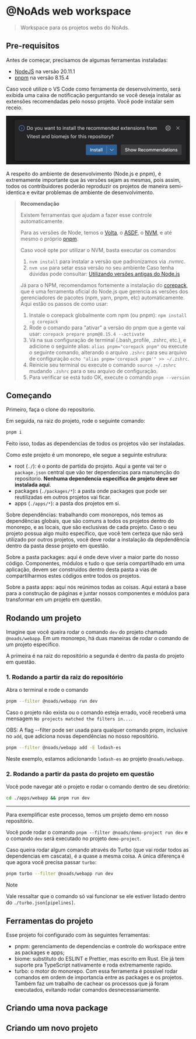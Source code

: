 # @NoAds web workspace

> Workspace para os projetos webs do NoAds.

## Pre-requisitos

Antes de começar, precisamos de algumas ferramentas instaladas:

- [NodeJS](https://nodejs.org/en) na versão 20.11.1
- [pnpm](https://pnpm.io/) na versão 8.15.4

Caso você utilize o VS Code como ferramenta de desenvolvimento, será exibida uma caixa de notificação perguntando se você deseja instalar as extensões recomendadas pelo nosso projeto. Você pode instalar sem receio.

![VS Code recomendando a instalação das extensões](./.github/images/vscode-recomendacao.jpg)

A respeito do ambiente de desenvolvimento (Node.js e pnpm), é extremamente importante que às versões sejam as mesmas, pois assim, todos os contribuidores poderão reproduzir os projetos de maneira semi-identica e evitar problemas de ambiente de desenvolvimento.

> **Recomendação**
>
> Existem ferramentas que ajudam a fazer esse controle automaticamente.
>
> Para as versões de Node, temos o [Volta](https://docs.volta.sh/guide/), o [ASDF](https://asdf-vm.com/contribute/documentation.html#initial-setup), o [NVM](https://github.com/nvm-sh/nvm), e até mesmo o próprio [pnpm](https://pnpm.io/cli/env).
>
> Caso você opte por utilizar o NVM, basta executar os comandos
>
> 1. `nvm install` para instalar a versão que padronizamos via .nvmrc.
> 2. `nvm use` para setar essa versão no seu ambiente
>    Caso tenha dúvidas pode consultar: [Utilizando versões antigas do Node.js](https://woliveiras.com.br/posts/utilizando-versoes-antigas-do-nodejs/)
>
> Já para o NPM, recomendamos fortemente a instalação do [corepack](https://github.com/nodejs/corepack), que é uma ferramenta oficial do Node.js que gerencia as versões dos gerenciadores de pacotes (npm, yarn, pnpm, etc) automaticamente. Aqui estão os passos de como usar:
>
> 1. Instale o corepack globalmente com npm (ou pnpm): `npm install -g corepack`
> 2. Rode o comando para "ativar" a versão do pnpm que a gente vai usar: `corepack prepare pnpm@8.15.4 --activate`
> 3. Vá na sua configuração de terminal (.bash_profile, .zshrc, etc.), e adicione o seguinte alias: `alias pnpm="corepack pnpm"` ou execute o seguinte comando, alterando o arquivo `.zshrc` para seu arquivo de configuração `echo "alias pnpm='corepack pnpm'" >> ~/.zshrc`.
> 4. Reinicie seu terminal ou execute o comando `source ~/.zshrc` mudando `.zshrc` para o seu arquivo de configuração.
> 5. Para verificar se está tudo OK, execute o comando `pnpm --version`

## Começando

Primeiro, faça o clone do repositorio.

Em seguida, na raiz do projeto, rode o seguinte comando:

```bash
pnpm i
```

Feito isso, todas as dependencias de todos os projetos vão ser instaladas.

Como este projeto é um monorepo, ele segue a seguinte estrutura:

- root (`./`): é o ponto de partida do projeto. Aqui a gente vai ter o `package.json` central que vão ter dependencias para manutenção do repositorio. **Nenhuma dependencia especifica de projeto deve ser instalada aqui**.
- packages (`./packages/*`): a pasta onde packages que pode ser reutilizadas em outros projetos vai ficar.
- apps (`./apps/*`): a pasta dos projetos em si.

Sobre dependências: trabalhando com monorepos, nós temos as dependências globais, que são comuns a todos os projetos dentro do monorepo, e as locais, que são exclusivas de cada projeto. Caso o seu projeto possua algo muito específico, que você tem certeza que não será utilizado por outros projetos, você deve rodar a instalação da depdendência dentro da pasta desse projeto em questão.

Sobre a pasta packages: aqui é onde deve viver a maior parte do nosso código. Componentes, módulos e tudo o que seria compartilhado em uma aplicação, devem ser construídos dentro desta pasta a vias de compartilharmos estes códigos entre todos os projetos.

Sobre a pasta apps: aqui nós reúnimos todas as coisas. Aqui estará a base para a construção de páginas e juntar nossos componentes e módulos para transformar em um projeto em questão.

## Rodando um projeto

Imagine que você queira rodar o comando `dev` do projeto chamado `@noads/webapp`. Em um monorepo, há duas maneiras de rodar o comando de um projeto específico.

A primeira é na raiz do repositório a segunda é dentro da pasta do projeto em questão.

### 1. Rodando a partir da raiz do repositório

Abra o terminal e rode o comando

```bash
pnpm --filter @noads/webapp run dev
```

Caso o projeto não exista ou o comando esteja errado, você receberá uma mensagem `No projects matched the filters in...`.

OBS: A flag --filter pode ser usada para qualquer comando pnpm, inclusive no `add`, que adiciona novas dependências no nosso repositório.

```bash
pnpm --filter @noads/webapp add -E lodash-es
```

Neste exemplo, estamos adicionando `lodash-es` ao projeto `@noads/webapp`.

### 2. Rodando a partir da pasta do projeto em questão

Você pode navegar até o projeto e rodar o comando dentro de seu diretório:

```bash
cd ./apps/webapp && pnpm run dev
```

---

Para exemplificar este processo, temos um projeto demo em nosso repositório.

Você pode rodar o comando `pnpm --filter @noads/demo-project run dev` e o comando `dev` será executado no projeto `demo-project`.

Caso queira rodar algum comando através do Turbo (que vai rodar todos as dependencias em cascata), é a quase a mesma coisa. A única diferença é que agora você precisa passar `turbo`:

```bash
pnpm turbo --filter @noads/webapp run dev
```

> [!Note]
> Vale ressaltar que o comando só vai funcionar se ele estiver listado dentro do `./turbo.json[pipelines]`.

## Ferramentas do projeto

Esse projeto foi configurado com às seguintes ferramentas:

- pnpm: gerenciamento de dependencias e controle do workspace entre as packages e apps;
- biome: substituto do ESLINT e Prettier, mas escrito em Rust. Ele já tem suporte pra TypeScript nativamente e roda extremamente rapido.
- turbo: o motor do monorepo. Com essa ferramenta é possível rodar comandos em ordem de importancia entre as packages e os projetos. Também faz um trabalho de cachear os processos que já foram executados, evitando rodar comandos desnecessariamente.

## Criando uma nova package

<!-- TODO -->

## Criando um novo projeto

<!-- TODO -->
